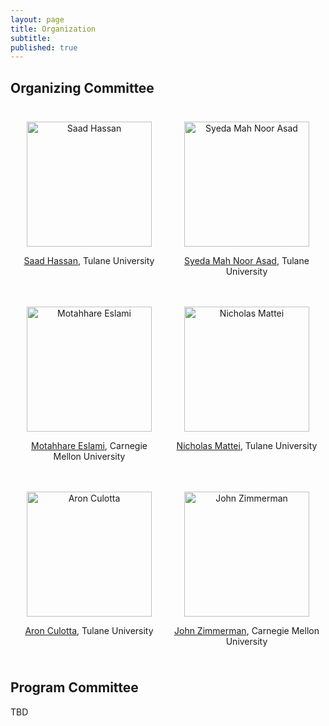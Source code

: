 ```yaml
---
layout: page
title: Organization
subtitle:
published: true
---
```


## Organizing Committee

<div style="display: flex; justify-content: space-between; flex-wrap: wrap; text-align:center;">

  <div style="flex: 1; margin: 10px;">
    <p><img src="{{ 'img/saad-hassan.jpeg' | relative_url }}" alt="Saad Hassan" width="200" height="200"></p>
    <p><a href="https://saadh.info/">Saad Hassan</a>, Tulane University</p>
  </div>

  <div style="flex: 1; margin: 10px;">
    <p><img src="{{ 'img/s-mah-noor-asad.png' | relative_url }}" alt="Syeda Mah Noor Asad" width="200" height="200"></p>
    <p><a href="">Syeda Mah Noor Asad</a>, Tulane University</p>
  </div>

  <div style="flex: 1; margin: 10px;">
    <p><img src="{{ 'img/motahhare-eslami.jpg' | relative_url }}" alt="Motahhare Eslami" width="200" height="200"></p>
    <p><a href="https://www.motahhare.com/">Motahhare Eslami</a>, Carnegie Mellon University</p>
  </div>

  <div style="flex: 1; margin: 10px;">
    <p><img src="{{ 'img/nicholas-mattei.jpg' | relative_url }}" alt="Nicholas Mattei" width="200" height="200"></p>
    <p><a href="http://www.nickmattei.net/">Nicholas Mattei</a>, Tulane University</p>
  </div>

  <div style="flex: 1; margin: 10px;">
    <p><img src="{{ 'img/aron-culotta.jpg' | relative_url }}" alt="Aron Culotta" width="200" height="200"></p>
    <p><a href="https://www.cs.tulane.edu//~aculotta/">Aron Culotta</a>, Tulane University</p>
  </div>

  <div style="flex: 1; margin: 10px;">
    <p><img src="{{ 'img/john-zimmerman.jpg' | relative_url }}" alt="John Zimmerman" width="200" height="200"></p>
    <p><a href="https://www.cs.cmu.edu/~johnz/">John Zimmerman</a>, Carnegie Mellon University</p>
  </div>

</div>

## Program Committee

TBD
